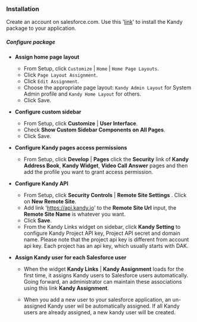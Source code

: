 ### Installation

Create an account on salesforce.com. Use this '[link]' to install the Kandy package to your application.

##### Configure package

- **Assign home page layout**
  - From Setup, click `Customize` | `Home` | `Home Page Layouts`.
  - Click `Page Layout Assignment`.
  - Click `Edit Assignment`.
  - Choose the appropriate page layout: `Kandy Admin Layout` for System Admin profile and `Kandy Home Layout` for others.
  - Click Save.

- **Configure custom sidebar**
  - From Setup, click __Customize__ | __User Interface__.
  - Check __Show Custom Sidebar Components on All Pages__.
  - Click Save.

- **Configure Kandy pages access permissions**

  - From Setup, click __Develop__ | __Pages__ click the __Security__ link of __Kandy Address Book__, __Kandy Widget__, __Video      Call Answer__ pages and then add the profile you want to grant access permission. 

- **Configure Kandy API**

  - From Setup, click __Security Controls__ | __Remote Site Settings__ . Click on __New Remote Site__. 
  - Add link 'https://api.kandy.io' to the __Remote Site Url__ input, the __Remote Site Name__ is whatever you want. 
  - Click __Save__. 
  - From the Kandy Links widget on sidebar, click __Kandy Setting__ to configure Kandy Project API key, Project API secret and domain name. Please note that the project api key is different from account api key. Each project has an api key, which usually starts with DAK.

- **Assign Kandy user for each Salesforce user**

  - When the widget __Kandy Links__ | __Kandy Assignment__ loads for the first time, it assigns Kandy users to Salesforce users automatically. Going forward, an administrator can maintain these associations using this link __Kandy Assignment__.

  - When you add a new user to your salesforce application, an un-assigned Kandy user wil be automatically assigned. If all Kandy users are already assigned, a new kandy user will be created.

[link]: <https://login.salesforce.com/packaging/installPackage.apexp?p0=04t28000000MeJH>
